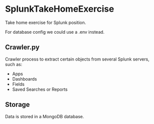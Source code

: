 # SplunkTakeHomeExercise
Take home exercise for Splunk position.

For database config we could use a .env instead.

## Crawler.py
Crawler process to extract certain objects from several Splunk servers, such as:
- Apps
- Dashboards
- Fields
- Saved Searches or Reports

## Storage
Data is stored in a MongoDB database.

